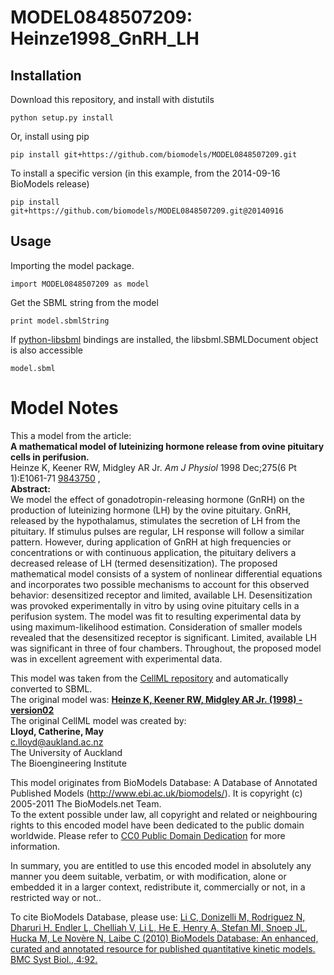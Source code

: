 # MODEL0848507209: Heinze1998_GnRH_LH

## Installation

Download this repository, and install with distutils

`python setup.py install`

Or, install using pip

`pip install git+https://github.com/biomodels/MODEL0848507209.git`

To install a specific version (in this example, from the 2014-09-16 BioModels release)

`pip install git+https://github.com/biomodels/MODEL0848507209.git@20140916`

## Usage

Importing the model package.

`import MODEL0848507209 as model`

Get the SBML string from the model

`print model.sbmlString`

If [python-libsbml](https://pypi.python.org/pypi/python-libsbml) bindings are
installed, the libsbml.SBMLDocument object is also accessible

`model.sbml`


# Model Notes


This a model from the article:  
**A mathematical model of luteinizing hormone release from ovine pituitary cells in perifusion.**   
Heinze K, Keener RW, Midgley AR Jr. _Am J Physiol_ 1998 Dec;275(6 Pt
1):E1061-71 [9843750](http://www.ncbi.nlm.nih.gov/pubmed/9843750) ,  
**Abstract:**   
We model the effect of gonadotropin-releasing hormone (GnRH) on the production
of luteinizing hormone (LH) by the ovine pituitary. GnRH, released by the
hypothalamus, stimulates the secretion of LH from the pituitary. If stimulus
pulses are regular, LH response will follow a similar pattern. However, during
application of GnRH at high frequencies or concentrations or with continuous
application, the pituitary delivers a decreased release of LH (termed
desensitization). The proposed mathematical model consists of a system of
nonlinear differential equations and incorporates two possible mechanisms to
account for this observed behavior: desensitized receptor and limited,
available LH. Desensitization was provoked experimentally in vitro by using
ovine pituitary cells in a perifusion system. The model was fit to resulting
experimental data by using maximum-likelihood estimation. Consideration of
smaller models revealed that the desensitized receptor is significant.
Limited, available LH was significant in three of four chambers. Throughout,
the proposed model was in excellent agreement with experimental data.

This model was taken from the [CellML
repository](http://www.cellml.org/models) and automatically converted to SBML.  
The original model was: [ **Heinze K, Keener RW, Midgley AR Jr. (1998) -
version02**
](http://www.cellml.org/models/heinze_keener_midgley_1998_version02)  
The original CellML model was created by:  
**Lloyd, Catherine, May**   
c.lloyd@aukland.ac.nz  
The University of Auckland  
The Bioengineering Institute  

This model originates from BioModels Database: A Database of Annotated
Published Models (http://www.ebi.ac.uk/biomodels/). It is copyright (c)
2005-2011 The BioModels.net Team.  
To the extent possible under law, all copyright and related or neighbouring
rights to this encoded model have been dedicated to the public domain
worldwide. Please refer to [CC0 Public Domain
Dedication](http://creativecommons.org/publicdomain/zero/1.0/) for more
information.

In summary, you are entitled to use this encoded model in absolutely any
manner you deem suitable, verbatim, or with modification, alone or embedded it
in a larger context, redistribute it, commercially or not, in a restricted way
or not..  
  
To cite BioModels Database, please use: [Li C, Donizelli M, Rodriguez N,
Dharuri H, Endler L, Chelliah V, Li L, He E, Henry A, Stefan MI, Snoep JL,
Hucka M, Le Novère N, Laibe C (2010) BioModels Database: An enhanced, curated
and annotated resource for published quantitative kinetic models. BMC Syst
Biol., 4:92.](http://www.ncbi.nlm.nih.gov/pubmed/20587024)


